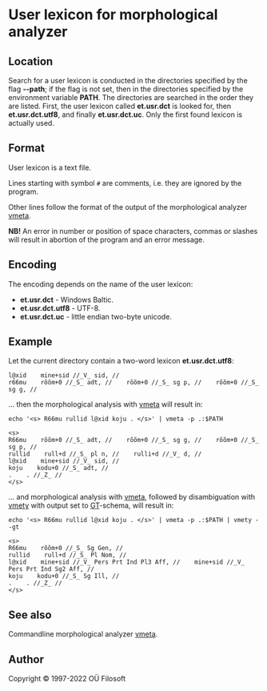 # User lexicon for morphological analyzer

## Location
Search for a user lexicon is conducted in the directories specified by the flag **--path**; if the flag is not set, then in the directories specified by the environment variable **PATH**. The directories are searched in the order they are listed. First, the user lexicon called **et.usr.dct** is looked for, then **et.usr.dct.utf8**, and finally  **et.usr.dct.uc**. Only the first found lexicon is actually used.

## Format
User lexicon is a text file.

Lines starting with symbol ```#``` are comments, i.e. they are ignored by the program.

Other lines follow the format of the output of the morphological analyzer [vmeta](https://github.com/Filosoft/vabamorf/blob/master/apps/cmdline/vmeta/README.md).

**NB!** An error in number or position of space characters, commas or slashes will result in abortion of the program and an error message.

## Encoding
The encoding depends on the name of the user lexicon:
* **et.usr.dct** - Windows Baltic.
* **et.usr.dct.utf8** - UTF-8.
* **et.usr.dct.uc** - little endian two-byte unicode.

## Example
Let the current directory contain a two-word lexicon **et.usr.dct.utf8**:
```
l@xid    mine+sid //_V_ sid, //
r66mu    rõõm+0 //_S_ adt, //    rõõm+0 //_S_ sg p, //    rõõm+0 //_S_ sg g, //
```

... then the morphological analysis with [vmeta](https://github.com/Filosoft/vabamorf/blob/master/apps/cmdline/vmeta/README.md) will result in:
```code
echo '<s> R66mu rullid l@xid koju . </s>' | vmeta -p .:$PATH
```
```
<s>
R66mu    rõõm+0 //_S_ adt, //    rõõm+0 //_S_ sg g, //    rõõm+0 //_S_ sg p, //
rullid    rull+d //_S_ pl n, //    rulli+d //_V_ d, //
l@xid    mine+sid //_V_ sid, //
koju    kodu+0 //_S_ adt, //
.    . //_Z_ //
</s>
```
... and morphological analysis with [vmeta](https://github.com/Filosoft/vabamorf/blob/master/apps/cmdline/vmeta/README.md), followed by disambiguation with [vmety](https://github.com/Filosoft/vabamorf/blob/master/apps/cmdline/vmety/README.md) with output set to [GT](https://www.keeleveeb.ee/dict/corpus/shared/categories.html)-schema, will result in:
```code
echo '<s> R66mu rullid l@xid koju . </s>' | vmeta -p .:$PATH | vmety --gt
```
```
<s>
R66mu    rõõm+0 //_S_ Sg Gen, //
rullid    rull+d //_S_ Pl Nom, //
l@xid    mine+sid //_V_ Pers Prt Ind Pl3 Aff, //    mine+sid //_V_ Pers Prt Ind Sg2 Aff, //
koju    kodu+0 //_S_ Sg Ill, //
.    . //_Z_ //
</s>
```

## See also

Commandline morphological analyzer [vmeta](https://github.com/Filosoft/vabamorf/blob/master/apps/cmdline/vmeta/README.md).

## Author
Copyright © 1997-2022 OÜ Filosoft

